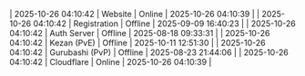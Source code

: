 | 2025-10-26 04:10:42 | Website | Online | 2025-10-26 04:10:39 |
| 2025-10-26 04:10:42 | Registration | Offline | 2025-09-09 16:40:23 |
| 2025-10-26 04:10:42 | Auth Server | Offline | 2025-08-18 09:33:31 |
| 2025-10-26 04:10:42 | Kezan (PvE) | Offline | 2025-10-11 12:51:30 |
| 2025-10-26 04:10:42 | Gurubashi (PvP) | Offline | 2025-08-23 21:44:06 |
| 2025-10-26 04:10:42 | Cloudflare | Online | 2025-10-26 04:10:39 |
